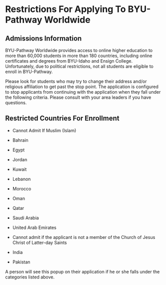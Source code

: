 # Restrictions For Applying To BYU-Pathway Worldwide

## Admissions Information

BYU-Pathway Worldwide provides access to online higher education to more than 60,000 students in more than 180 countries, including online certificates and degrees from BYU-Idaho and Ensign College. Unfortunately, due to political restrictions, not all students are eligible to enroll in BYU-Pathway.

Please look for students who may try to change their address and/or religious affiliation to get past the stop point. The application is configured to stop applicants from continuing with the application when they fall under the following criteria. Please consult with your area leaders if you have questions.

## Restricted Countries For Enrollment

- Cannot Admit If Muslim (Islam)
- Bahrain
- Egypt
- Jordan
- Kuwait
- Lebanon
- Morocco
- Oman
- Qatar
- Saudi Arabia
- United Arab Emirates

- Cannot admit if the applicant is not a member of the Church of Jesus Christ of Latter-day Saints
- India
- Pakistan

A person will see this popup on their application if he or she falls under the categories listed above.

